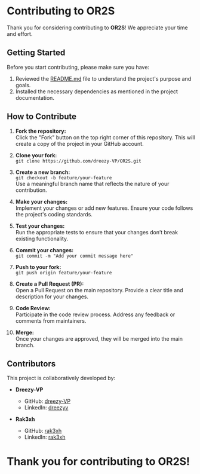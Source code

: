 # Contributing to OR2S

Thank you for considering contributing to **OR2S**! We appreciate your time and effort.

## Getting Started

Before you start contributing, please make sure you have:

1. Reviewed the [README.md](README.md) file to understand the project's purpose and goals.  
2. Installed the necessary dependencies as mentioned in the project documentation.

## How to Contribute

1. **Fork the repository:**  
   Click the "Fork" button on the top right corner of this repository. This will create a copy of the project in your GitHub account.

2. **Clone your fork:**  
   `git clone https://github.com/dreezy-VP/OR2S.git`

3. **Create a new branch:**  
   `git checkout -b feature/your-feature`  
   Use a meaningful branch name that reflects the nature of your contribution.

4. **Make your changes:**  
   Implement your changes or add new features. Ensure your code follows the project's coding standards.

5. **Test your changes:**  
   Run the appropriate tests to ensure that your changes don’t break existing functionality.

6. **Commit your changes:**  
   `git commit -m "Add your commit message here"`

7. **Push to your fork:**  
   `git push origin feature/your-feature`

8. **Create a Pull Request (PR):**  
   Open a Pull Request on the main repository. Provide a clear title and description for your changes.

9. **Code Review:**  
   Participate in the code review process. Address any feedback or comments from maintainers.

10. **Merge:**  
   Once your changes are approved, they will be merged into the main branch.

## Contributors

This project is collaboratively developed by:

- **Dreezy-VP**  
  - GitHub: [dreezy-VP](https://github.com/dreezy-VP)  
  - LinkedIn: [dreezyv](https://www.linkedin.com/in/dreezyv/)

- **Rak3xh**  
  - GitHub: [rak3xh](https://github.com/rak3xh)  
  - LinkedIn: [rak3xh](https://www.linkedin.com/in/rak3xh)

# Thank you for contributing to OR2S!  